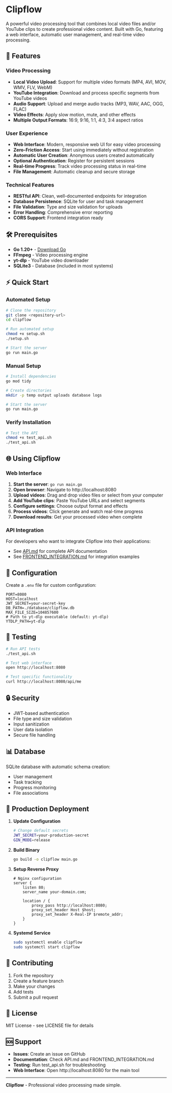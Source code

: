 # Clipflow

A powerful video processing tool that combines local video files and/or YouTube clips to create professional video content. Built with Go, featuring a web interface, automatic user management, and real-time video processing.

## 🚀 Features

### Video Processing
- **Local Video Upload**: Support for multiple video formats (MP4, AVI, MOV, WMV, FLV, WebM)
- **YouTube Integration**: Download and process specific segments from YouTube videos
- **Audio Support**: Upload and merge audio tracks (MP3, WAV, AAC, OGG, FLAC)
- **Video Effects**: Apply slow motion, mute, and other effects
- **Multiple Output Formats**: 16:9, 9:16, 1:1, 4:3, 3:4 aspect ratios

### User Experience
- **Web Interface**: Modern, responsive web UI for easy video processing
- **Zero-Friction Access**: Start using immediately without registration
- **Automatic User Creation**: Anonymous users created automatically
- **Optional Authentication**: Register for persistent sessions
- **Real-time Progress**: Track video processing status in real-time
- **File Management**: Automatic cleanup and secure storage

### Technical Features
- **RESTful API**: Clean, well-documented endpoints for integration
- **Database Persistence**: SQLite for user and task management
- **File Validation**: Type and size validation for uploads
- **Error Handling**: Comprehensive error reporting
- **CORS Support**: Frontend integration ready

## 🛠️ Prerequisites

- **Go 1.20+** - [Download Go](https://golang.org/dl/)
- **FFmpeg** - Video processing engine
- **yt-dlp** - YouTube video downloader
- **SQLite3** - Database (included in most systems)

## ⚡ Quick Start

### Automated Setup
```bash
# Clone the repository
git clone <repository-url>
cd clipflow

# Run automated setup
chmod +x setup.sh
./setup.sh

# Start the server
go run main.go
```

### Manual Setup
```bash
# Install dependencies
go mod tidy

# Create directories
mkdir -p temp output uploads database logs

# Start the server
go run main.go
```

### Verify Installation
```bash
# Test the API
chmod +x test_api.sh
./test_api.sh
```

## 🌐 Using Clipflow

### Web Interface
1. **Start the server**: `go run main.go`
2. **Open browser**: Navigate to http://localhost:8080
3. **Upload videos**: Drag and drop video files or select from your computer
4. **Add YouTube clips**: Paste YouTube URLs and select segments
5. **Configure settings**: Choose output format and effects
6. **Process videos**: Click generate and watch real-time progress
7. **Download results**: Get your processed video when complete

### API Integration
For developers who want to integrate Clipflow into their applications:
- See [API.md](API.md) for complete API documentation
- See [FRONTEND_INTEGRATION.md](FRONTEND_INTEGRATION.md) for integration examples

## 🔧 Configuration

Create a `.env` file for custom configuration:

```env
PORT=8080
HOST=localhost
JWT_SECRET=your-secret-key
DB_PATH=./database/clipflow.db
MAX_FILE_SIZE=104857600
# Path to yt-dlp executable (default: yt-dlp)
YTDLP_PATH=yt-dlp
```

## 🧪 Testing

```bash
# Run API tests
./test_api.sh

# Test web interface
open http://localhost:8080

# Test specific functionality
curl http://localhost:8080/api/me
```

## 🔒 Security

- JWT-based authentication
- File type and size validation
- Input sanitization
- User data isolation
- Secure file handling

## 📊 Database

SQLite database with automatic schema creation:
- User management
- Task tracking
- Progress monitoring
- File associations

## 🚨 Production Deployment

1. **Update Configuration**
   ```bash
   # Change default secrets
   JWT_SECRET=your-production-secret
   GIN_MODE=release
   ```

2. **Build Binary**
   ```bash
   go build -o clipflow main.go
   ```

3. **Setup Reverse Proxy**
   ```nginx
   # Nginx configuration
   server {
       listen 80;
       server_name your-domain.com;
       
       location / {
           proxy_pass http://localhost:8080;
           proxy_set_header Host $host;
           proxy_set_header X-Real-IP $remote_addr;
       }
   }
   ```

4. **Systemd Service**
   ```bash
   sudo systemctl enable clipflow
   sudo systemctl start clipflow
   ```

## 🤝 Contributing

1. Fork the repository
2. Create a feature branch
3. Make your changes
4. Add tests
5. Submit a pull request

## 📄 License

MIT License - see LICENSE file for details

## 🆘 Support

- **Issues**: Create an issue on GitHub
- **Documentation**: Check API.md and FRONTEND_INTEGRATION.md
- **Testing**: Run test_api.sh for troubleshooting
- **Web Interface**: Open http://localhost:8080 for the main tool

---

**Clipflow** - Professional video processing made simple.
